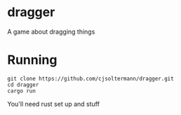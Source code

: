 # dragger
A game about dragging things
# Running
```
git clone https://github.com/cjsoltermann/dragger.git
cd dragger
cargo run
```

You'll need rust set up and stuff
